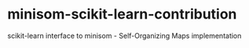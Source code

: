 # minisom-scikit-learn-contribution
scikit-learn interface to minisom - Self-Organizing Maps implementation
